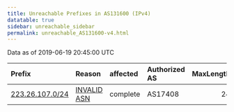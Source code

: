 ```yaml
---
title: Unreachable Prefixes in AS131600 (IPv4)
datatable: true
sidebar: unreachable_sidebar
permalink: unreachable_AS131600-v4.html
---
```


Data as of 2019-06-19 20:45:00 UTC


<div class="datatable-begin"></div>

| Prefix                                                   | Reason                                                                                                  | affected   | Authorized AS   |   MaxLength | Anchor                                       |   unreachable /24s |
|:---------------------------------------------------------|:--------------------------------------------------------------------------------------------------------|:-----------|:----------------|------------:|:---------------------------------------------|-------------------:|
| [223.26.107.0/24](https://stat.ripe.net/223.26.107.0/24) | [INVALID ASN](https://rpki-validator.ripe.net/announcement-preview?asn=AS131600&prefix=223.26.107.0/24) | complete   | AS17408         |          24 | [APNIC](unreachable_APNIC_RPKI_Root-v4.html) |                  1 |

<div class="datatable-end"></div>
